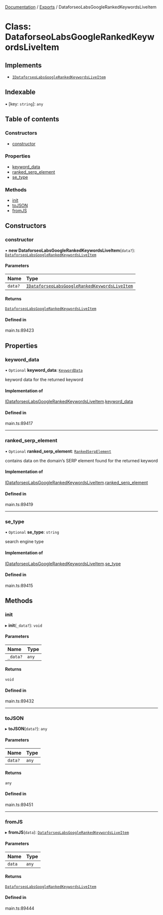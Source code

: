 [Documentation](../README.md) / [Exports](../modules.md) / DataforseoLabsGoogleRankedKeywordsLiveItem

# Class: DataforseoLabsGoogleRankedKeywordsLiveItem

## Implements

- [`IDataforseoLabsGoogleRankedKeywordsLiveItem`](../interfaces/IDataforseoLabsGoogleRankedKeywordsLiveItem.md)

## Indexable

▪ [key: `string`]: `any`

## Table of contents

### Constructors

- [constructor](DataforseoLabsGoogleRankedKeywordsLiveItem.md#constructor)

### Properties

- [keyword\_data](DataforseoLabsGoogleRankedKeywordsLiveItem.md#keyword_data)
- [ranked\_serp\_element](DataforseoLabsGoogleRankedKeywordsLiveItem.md#ranked_serp_element)
- [se\_type](DataforseoLabsGoogleRankedKeywordsLiveItem.md#se_type)

### Methods

- [init](DataforseoLabsGoogleRankedKeywordsLiveItem.md#init)
- [toJSON](DataforseoLabsGoogleRankedKeywordsLiveItem.md#tojson)
- [fromJS](DataforseoLabsGoogleRankedKeywordsLiveItem.md#fromjs)

## Constructors

### constructor

• **new DataforseoLabsGoogleRankedKeywordsLiveItem**(`data?`): [`DataforseoLabsGoogleRankedKeywordsLiveItem`](DataforseoLabsGoogleRankedKeywordsLiveItem.md)

#### Parameters

| Name | Type |
| :------ | :------ |
| `data?` | [`IDataforseoLabsGoogleRankedKeywordsLiveItem`](../interfaces/IDataforseoLabsGoogleRankedKeywordsLiveItem.md) |

#### Returns

[`DataforseoLabsGoogleRankedKeywordsLiveItem`](DataforseoLabsGoogleRankedKeywordsLiveItem.md)

#### Defined in

main.ts:89423

## Properties

### keyword\_data

• `Optional` **keyword\_data**: [`KeywordData`](KeywordData.md)

keyword data for the returned keyword

#### Implementation of

[IDataforseoLabsGoogleRankedKeywordsLiveItem](../interfaces/IDataforseoLabsGoogleRankedKeywordsLiveItem.md).[keyword_data](../interfaces/IDataforseoLabsGoogleRankedKeywordsLiveItem.md#keyword_data)

#### Defined in

main.ts:89417

___

### ranked\_serp\_element

• `Optional` **ranked\_serp\_element**: [`RankedSerpElement`](RankedSerpElement.md)

contains data on the domain’s SERP element found for the returned keyword

#### Implementation of

[IDataforseoLabsGoogleRankedKeywordsLiveItem](../interfaces/IDataforseoLabsGoogleRankedKeywordsLiveItem.md).[ranked_serp_element](../interfaces/IDataforseoLabsGoogleRankedKeywordsLiveItem.md#ranked_serp_element)

#### Defined in

main.ts:89419

___

### se\_type

• `Optional` **se\_type**: `string`

search engine type

#### Implementation of

[IDataforseoLabsGoogleRankedKeywordsLiveItem](../interfaces/IDataforseoLabsGoogleRankedKeywordsLiveItem.md).[se_type](../interfaces/IDataforseoLabsGoogleRankedKeywordsLiveItem.md#se_type)

#### Defined in

main.ts:89415

## Methods

### init

▸ **init**(`_data?`): `void`

#### Parameters

| Name | Type |
| :------ | :------ |
| `_data?` | `any` |

#### Returns

`void`

#### Defined in

main.ts:89432

___

### toJSON

▸ **toJSON**(`data?`): `any`

#### Parameters

| Name | Type |
| :------ | :------ |
| `data?` | `any` |

#### Returns

`any`

#### Defined in

main.ts:89451

___

### fromJS

▸ **fromJS**(`data`): [`DataforseoLabsGoogleRankedKeywordsLiveItem`](DataforseoLabsGoogleRankedKeywordsLiveItem.md)

#### Parameters

| Name | Type |
| :------ | :------ |
| `data` | `any` |

#### Returns

[`DataforseoLabsGoogleRankedKeywordsLiveItem`](DataforseoLabsGoogleRankedKeywordsLiveItem.md)

#### Defined in

main.ts:89444
